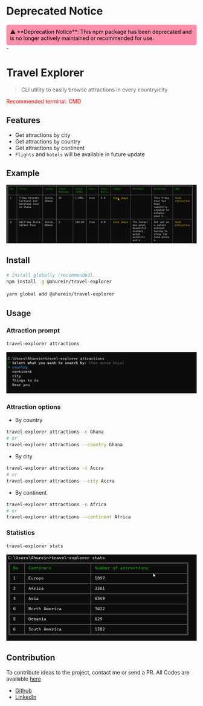 # Deprecated Notice
<div style="background-color: #ff8fab; color: black; padding: 10px; border-radius: 5px;">
⚠️ **Deprecation Notice**: This npm package has been deprecated and is no longer actively maintained or recommended for use. 
</div>
-

# Travel Explorer

> CLI utility to easily browse attractions in every country/city

<span style="color:red;">Recommended terminal: CMD</span>

## Features

- Get attractions by city
- Get attractions by country
- Get attractions by continent
- `Flights` and `hotels` will be available in future update

## Example
![example](./images/result.png)

## Install

```sh
# Install globally (recommended).
npm install -g @ahurein/travel-explorer

yarn global add @ahurein/travel-explorer
```

## Usage

### Attraction prompt
```sh
travel-explorer attractions
```
![attraction](./images/attractions.png)

### Attraction options
- By country
```sh
travel-explorer attractions -c Ghana
# or
travel-explorer attractions --country Ghana
```
- By city
```sh
travel-explorer attractions -t Accra
# or
travel-explorer attractions --city Accra
```
- By continent
```sh
travel-explorer attractions -n Africa
# or
travel-explorer attractions --continent Africa
```

### Statistics
```sh
travel-explorer stats
```
![statistics](./images/stats.png)

## Contribution
To contribute ideas to the project, contact me or send a PR. All Codes are available [here](https://github.com/Ahurein/travel-explorer-cli)
- [Github](https://github.com/ahurein)
- [LinkedIn](https://www.linkedin.com/in/ebenezer-ahurein/)
